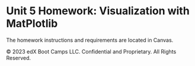 # Unit 5 Homework: Visualization with MatPlotlib
The homework instructions and requirements are located in Canvas.

© 2023 edX Boot Camps LLC. Confidential and Proprietary. All Rights Reserved.
